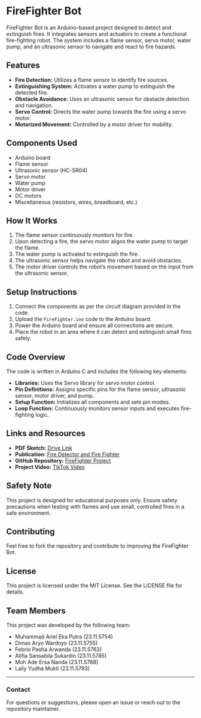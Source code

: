 # FireFighter Bot

FireFighter Bot is an Arduino-based project designed to detect and extinguish fires. It integrates sensors and actuators to create a functional fire-fighting robot. The system includes a flame sensor, servo motor, water pump, and an ultrasonic sensor to navigate and react to fire hazards.

## Features

- **Fire Detection:** Utilizes a flame sensor to identify fire sources.
- **Extinguishing System:** Activates a water pump to extinguish the detected fire.
- **Obstacle Avoidance:** Uses an ultrasonic sensor for obstacle detection and navigation.
- **Servo Control:** Directs the water pump towards the fire using a servo motor.
- **Motorized Movement:** Controlled by a motor driver for mobility.

## Components Used

- Arduino board
- Flame sensor
- Ultrasonic sensor (HC-SR04)
- Servo motor
- Water pump
- Motor driver
- DC motors
- Miscellaneous (resistors, wires, breadboard, etc.)

## How It Works

1. The flame sensor continuously monitors for fire.
2. Upon detecting a fire, the servo motor aligns the water pump to target the flame.
3. The water pump is activated to extinguish the fire.
4. The ultrasonic sensor helps navigate the robot and avoid obstacles.
5. The motor driver controls the robot’s movement based on the input from the ultrasonic sensor.

## Setup Instructions

1. Connect the components as per the circuit diagram provided in the code.
2. Upload the `FireFighter.ino` code to the Arduino board.
3. Power the Arduino board and ensure all connections are secure.
4. Place the robot in an area where it can detect and extinguish small fires safely.

## Code Overview

The code is written in Arduino C and includes the following key elements:

- **Libraries:** Uses the Servo library for servo motor control.
- **Pin Definitions:** Assigns specific pins for the flame sensor, ultrasonic sensor, motor driver, and pump.
- **Setup Function:** Initializes all components and sets pin modes.
- **Loop Function:** Continuously monitors sensor inputs and executes fire-fighting logic.

## Links and Resources

- **PDF Sketch:** [Drive Link](https://drive.google.com/file/d/15X5LT9lqbTVAk00VQzdXvvYD8MUygqg6/view?usp=sharing)
- **Publication:** [Fire Detector and Fire Fighter](https://launchinpad.com/project/fire-detector-fire-fighter-7dcfc75)
- **GitHub Repository:** [FireFighter Project](https://github.com/DimasAryoWardoyo/FireFighter.git)
- **Project Video:** [TikTok Video](https://vt.tiktok.com/ZS6QBRC6q/)

## Safety Note

This project is designed for educational purposes only. Ensure safety precautions when testing with flames and use small, controlled fires in a safe environment.

## Contributing

Feel free to fork the repository and contribute to improving the FireFighter Bot.

## License

This project is licensed under the MIT License. See the LICENSE file for details.

## Team Members

This project was developed by the following team:

- Muhammad Ariel Eka Putra (23.11.5754)
- Dimas Aryo Wardoyo (23.11.5755)
- Febrio Pasha Arwanda (23.11.5763)
- Alifia Sansabila Sukardin (23.11.5785)
- Moh Ade Ersa Nanda (23.11.5788)
- Laily Yudha Mukti (23.11.5793)

---

### Contact

For questions or suggestions, please open an issue or reach out to the repository maintainer.


